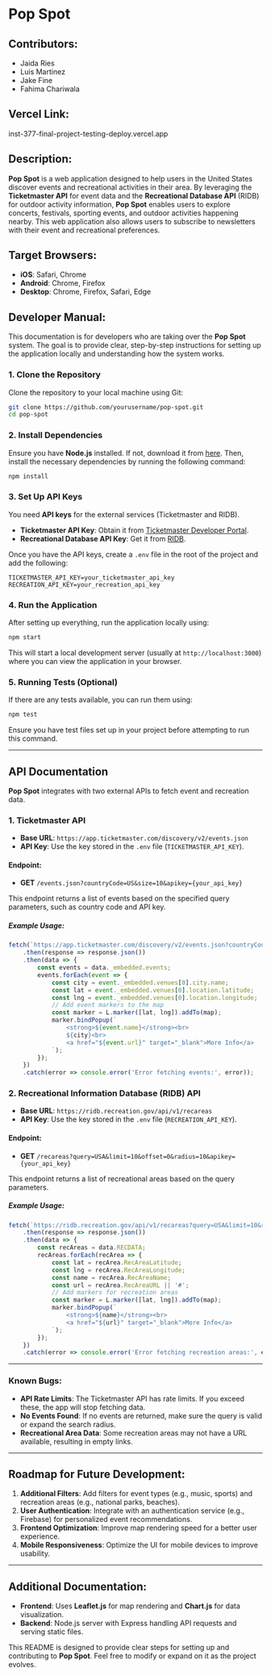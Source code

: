 # Pop Spot

## Contributors:
- Jaida Ries
- Luis Martinez
- Jake Fine
- Fahima Chariwala

## Vercel Link: 
inst-377-final-project-testing-deploy.vercel.app

## Description:
**Pop Spot** is a web application designed to help users in the United States discover events and recreational activities in their area. By leveraging the **Ticketmaster API** for event data and the **Recreational Database API** (RIDB) for outdoor activity information, **Pop Spot** enables users to explore concerts, festivals, sporting events, and outdoor activities happening nearby. This web application also allows users to subscribe to newsletters with their event and recreational preferences.

## Target Browsers:
- **iOS**: Safari, Chrome
- **Android**: Chrome, Firefox
- **Desktop**: Chrome, Firefox, Safari, Edge

## Developer Manual:
This documentation is for developers who are taking over the **Pop Spot** system. The goal is to provide clear, step-by-step instructions for setting up the application locally and understanding how the system works.

### 1. Clone the Repository

Clone the repository to your local machine using Git:

```bash
git clone https://github.com/yourusername/pop-spot.git
cd pop-spot
```

### 2. Install Dependencies

Ensure you have **Node.js** installed. If not, download it from [here](https://nodejs.org/). Then, install the necessary dependencies by running the following command:

```bash
npm install
```

### 3. Set Up API Keys

You need **API keys** for the external services (Ticketmaster and RIDB).

- **Ticketmaster API Key**: Obtain it from [Ticketmaster Developer Portal](https://developer.ticketmaster.com/products-and-docs/apis/getting-started/).
- **Recreational Database API Key**: Get it from [RIDB](https://ridb.recreation.gov/docs).

Once you have the API keys, create a `.env` file in the root of the project and add the following:

```env
TICKETMASTER_API_KEY=your_ticketmaster_api_key
RECREATION_API_KEY=your_recreation_api_key
```

### 4. Run the Application

After setting up everything, run the application locally using:

```bash
npm start
```

This will start a local development server (usually at `http://localhost:3000`) where you can view the application in your browser.

### 5. Running Tests (Optional)

If there are any tests available, you can run them using:

```bash
npm test
```

Ensure you have test files set up in your project before attempting to run this command.

---

## API Documentation

**Pop Spot** integrates with two external APIs to fetch event and recreation data.

### 1. **Ticketmaster API**
- **Base URL**: `https://app.ticketmaster.com/discovery/v2/events.json`
- **API Key**: Use the key stored in the `.env` file (`TICKETMASTER_API_KEY`).

#### Endpoint:
- **GET** `/events.json?countryCode=US&size=10&apikey={your_api_key}`

This endpoint returns a list of events based on the specified query parameters, such as country code and API key.

##### Example Usage:
```javascript
fetch(`https://app.ticketmaster.com/discovery/v2/events.json?countryCode=US&size=10&apikey=${process.env.TICKETMASTER_API_KEY}`)
    .then(response => response.json())
    .then(data => {
        const events = data._embedded.events;
        events.forEach(event => {
            const city = event._embedded.venues[0].city.name;
            const lat = event._embedded.venues[0].location.latitude;
            const lng = event._embedded.venues[0].location.longitude;
            // Add event markers to the map
            const marker = L.marker([lat, lng]).addTo(map);
            marker.bindPopup(`
                <strong>${event.name}</strong><br>
                ${city}<br>
                <a href="${event.url}" target="_blank">More Info</a>
            `);
        });
    })
    .catch(error => console.error('Error fetching events:', error));
```

### 2. **Recreational Information Database (RIDB) API**
- **Base URL**: `https://ridb.recreation.gov/api/v1/recareas`
- **API Key**: Use the key stored in the `.env` file (`RECREATION_API_KEY`).

#### Endpoint:
- **GET** `/recareas?query=USA&limit=10&offset=0&radius=10&apikey={your_api_key}`

This endpoint returns a list of recreational areas based on the query parameters.

##### Example Usage:
```javascript
fetch(`https://ridb.recreation.gov/api/v1/recareas?query=USA&limit=10&radius=10&apikey=${process.env.RECREATION_API_KEY}`)
    .then(response => response.json())
    .then(data => {
        const recAreas = data.RECDATA;
        recAreas.forEach(recArea => {
            const lat = recArea.RecAreaLatitude;
            const lng = recArea.RecAreaLongitude;
            const name = recArea.RecAreaName;
            const url = recArea.RecAreaURL || '#';
            // Add markers for recreation areas
            const marker = L.marker([lat, lng]).addTo(map);
            marker.bindPopup(`
                <strong>${name}</strong><br>
                <a href="${url}" target="_blank">More Info</a>
            `);
        });
    })
    .catch(error => console.error('Error fetching recreation areas:', error));
```

---

### Known Bugs:
- **API Rate Limits**: The Ticketmaster API has rate limits. If you exceed these, the app will stop fetching data.
- **No Events Found**: If no events are returned, make sure the query is valid or expand the search radius.
- **Recreational Area Data**: Some recreation areas may not have a URL available, resulting in empty links.

---

## Roadmap for Future Development:

1. **Additional Filters**: Add filters for event types (e.g., music, sports) and recreation areas (e.g., national parks, beaches).
2. **User Authentication**: Integrate with an authentication service (e.g., Firebase) for personalized event recommendations.
3. **Frontend Optimization**: Improve map rendering speed for a better user experience.
4. **Mobile Responsiveness**: Optimize the UI for mobile devices to improve usability.

---

## Additional Documentation:

- **Frontend**: Uses **Leaflet.js** for map rendering and **Chart.js** for data visualization.
- **Backend**: Node.js server with Express handling API requests and serving static files.

This README is designed to provide clear steps for setting up and contributing to **Pop Spot**. Feel free to modify or expand on it as the project evolves.
